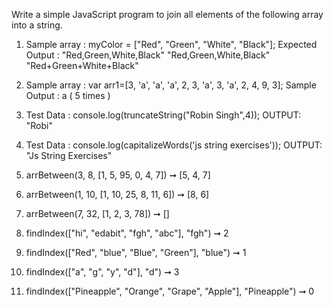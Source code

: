 Write a simple JavaScript program to join all elements of the following array into a string.

1. Sample array : myColor = ["Red", "Green", "White", "Black"];
Expected Output :
"Red,Green,White,Black"
"Red,Green,White,Black"
"Red+Green+White+Black"

2. Sample array : var arr1=[3, 'a', 'a', 'a', 2, 3, 'a', 3, 'a', 2, 4, 9, 3];
Sample Output : a ( 5 times )

3. Test Data :
console.log(truncateString("Robin Singh",4));
OUTPUT: "Robi"

4. Test Data :
console.log(capitalizeWords('js string exercises'));
OUTPUT: "Js String Exercises"

5. arrBetween(3, 8, [1, 5, 95, 0, 4, 7]) ➞ [5, 4, 7]

6. arrBetween(1, 10, [1, 10, 25, 8, 11, 6]) ➞ [8, 6]

7. arrBetween(7, 32, [1, 2, 3, 78]) ➞ []

8. findIndex(["hi", "edabit", "fgh", "abc"], "fgh") ➞ 2

9. findIndex(["Red", "blue", "Blue", "Green"], "blue") ➞ 1

10. findIndex(["a", "g", "y", "d"], "d") ➞ 3

11. findIndex(["Pineapple", "Orange", "Grape", "Apple"], "Pineapple") ➞ 0

